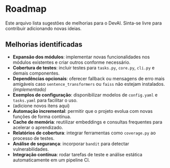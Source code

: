 # Roadmap

Este arquivo lista sugestões de melhorias para o DevAI. Sinta-se livre para contribuir adicionando novas ideias.

## Melhorias identificadas

- **Expansão dos módulos**: implementar novas funcionalidades nos módulos existentes e criar outros conforme necessário.
- **Cobertura de testes**: incluir testes para `tasks.py`, `core.py`, `cli.py` e demais componentes.
- **Dependências opcionais**: oferecer fallback ou mensagens de erro mais amigáveis caso `sentence_transformers` ou `faiss` não estejam instalados. *(implementado)*
- **Exemplos de configuração**: disponibilizar modelos de `config.yaml` e `tasks.yaml` para facilitar o uso.
- (adicione novos itens aqui)
- **Automação incremental**: permitir que o projeto evolua com novas funções de forma contínua.
- **Cache de memória**: reutilizar embeddings e consultas frequentes para acelerar o aprendizado.
- **Relatórios de cobertura**: integrar ferramentas como `coverage.py` ao processo de testes.
- **Análise de segurança**: incorporar `bandit` para detectar vulnerabilidades.
- **Integração contínua**: rodar tarefas de teste e análise estática automaticamente em um pipeline CI.

